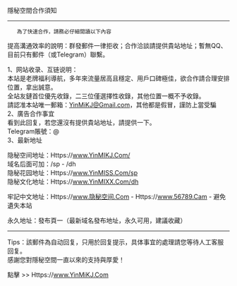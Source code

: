 隱秘空間合作須知
___________________________________________________________________________________                       
       為了快速合作，請務必仔細閱讀以下內容         

提高溝通效率的說明：群發郵件一律拒收；合作洽談請提供貴站地址；暫無QQ、目前只有郵件（或Telegram）聯繫。             
        
1、网站收录、互链说明：           
本站是老牌福利導航，多年來流量居高且穩定、用戶口碑極佳，欲合作請合理安排位置，拿出誠意。              
全站友鏈首位優先收錄，二三位僅選擇性收錄，其他位置一概不予收錄。                  
請認准本站唯一郵箱：YinMiKJ@Gmail.com，其他都是假冒，謹防上當受騙                  
2、廣告合作事宜                    
看到此回复，若您還沒有提供貴站地址，請提供一下。                  
Telegram賬號：@                 
3、最新地址
              
隐秘空间地址：Https://www.YinMIKJ.Com/                 
域名后面可加：/sp - /dh                    
隐秘花园地址：Https://www.YinMISS.Com/sp                 
隐秘文化地址：Https://www.YinMIXX.Com/dh                  
                                       
牢記中文地址：Https://www.隐秘空间.Com -  Https://www.56789.Cam - 避免遺失本站                             
                               
永久地址：發布頁一（最新域名發布地址，永久可用，建議收藏）             
___________________________________________________________________________________                           
Tips：該郵件為自动回复，只用於回复提示，具体事宜的處理請您等待人工客服回复。                  
感謝您對隱秘空間一直以來的支持與厚愛！                
                 
                    
點擊 >> Https://www.YinMiKJ.Com               
              
               
                 
